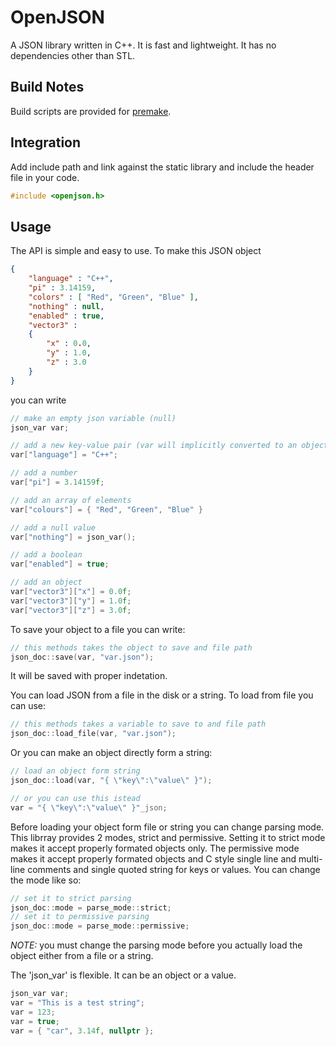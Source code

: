# OpenJSON

A JSON library written in C++. It is fast and lightweight. It has no dependencies other than STL.

## Build Notes

Build scripts are provided for [premake](https://premake.github.io).

## Integration

Add include path and link against the static library and include the header file in your code.
```cpp
#include <openjson.h>
```

## Usage

The API is simple and easy to use. To make this JSON object

```json
{
    "language" : "C++",
    "pi" : 3.14159,
    "colors" : [ "Red", "Green", "Blue" ],
    "nothing" : null,
    "enabled" : true,
    "vector3" : 
    {
        "x" : 0.0,
        "y" : 1.0,
        "z" : 3.0
    }
}
```

you can write

```cpp
// make an empty json variable (null)
json_var var;

// add a new key-value pair (var will implicitly converted to an object)
var["language"] = "C++";

// add a number
var["pi"] = 3.14159f;

// add an array of elements
var["colours"] = { "Red", "Green", "Blue" }

// add a null value
var["nothing"] = json_var();

// add a boolean
var["enabled"] = true;

// add an object
var["vector3"]["x"] = 0.0f;
var["vector3"]["y"] = 1.0f;
var["vector3"]["z"] = 3.0f;
```

To save your object to a file you can write:
```cpp
// this methods takes the object to save and file path
json_doc::save(var, "var.json");
```
It will be saved with proper indetation.

You can load JSON from a file in the disk or a string.
To load from file you can use:
```cpp
// this methods takes a variable to save to and file path
json_doc::load_file(var, "var.json");
```
Or you can make an object directly form a string:
```cpp
// load an object form string
json_doc::load(var, "{ \"key\":\"value\" }");

// or you can use this istead
var = "{ \"key\":\"value\" }"_json;
```
Before loading your object form file or string you can change parsing mode. This librray provides 2 modes, strict and permissive. Setting it to strict mode makes it accept properly formated objects only. The permissive mode makes it accept properly formated objects and C style single line and multi-line comments and single quoted string for keys or values.
You can change the mode like so:

```cpp
// set it to strict parsing
json_doc::mode = parse_mode::strict;
// set it to permissive parsing
json_doc::mode = parse_mode::permissive;
```

*NOTE:* you must change the parsing mode before you actually load the object either from a file or a string.

The 'json_var' is flexible. It can be an object or a value.
```cpp
json_var var;
var = "This is a test string";
var = 123;
var = true;
var = { "car", 3.14f, nullptr };
```